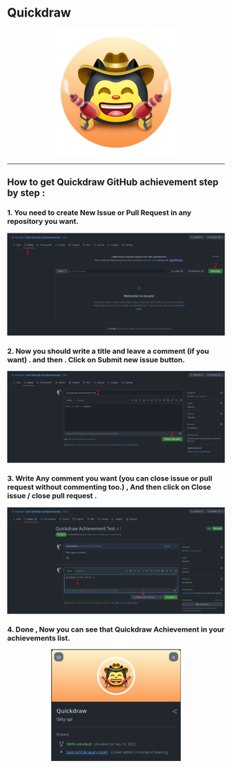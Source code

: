 # Quickdraw

<div align="center"  >

<img width="296" src="../badges/Quickdraw.png" alt="QuickDraw-Pin">
</div>

<hr>

## How to get Quickdraw GitHub achievement step by step :

### 1. You need to create New Issue or Pull Request in any repository you want.

<div align="center">
<img width="700" src="../img/quickdraw/quickdraw-step1.png" alt="quickdraw-step1.png">
</div>

### 2. Now you should write a title and leave a comment (if you want) . and then . Click on Submit new issue button.

<div align="center">
<img width="700" src="../img/quickdraw/quickdraw-step2.png" alt="quickdraw-step2.png">
</div>

### 3. Write Any comment you want (you can close issue or pull request without commenting too.) , And then click on Close issue / close pull request . 

<div align="center">
<img width="700" src="../img/quickdraw/quickdraw-step3.png" alt="quickdraw-step3.png">
</div>

### 4. Done , Now you can see that Quickdraw Achievement in your achievements list.

<div align="center">
<img width="300" src="../img/quickdraw/quickdraw-step4.png" alt="quickdraw-step4.png">
</div>